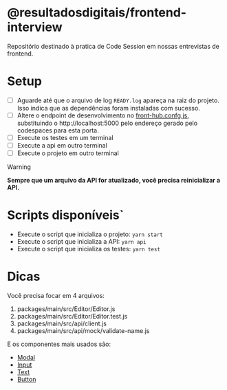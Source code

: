 # @resultadosdigitais/frontend-interview

Repositório destinado à pratica de Code Session em nossas entrevistas de frontend.

# Setup

- [ ] Aguarde até que o arquivo de log `READY.log` apareça na raiz do projeto. Isso indica que as dependências foram instaladas com sucesso.
- [ ] Altere o endpoint de desenvolvimento no [front-hub.confg.js](https://github.com/rdstation-interview/tech-interview-frontend/blob/main/packages/main/front-hub.config.js#L36), substituindo o http://localhost:5000 pelo endereço gerado pelo codespaces para esta porta.
- [ ] Execute os testes em um terminal
- [ ] Execute a api em outro terminal
- [ ] Execute o projeto em outro terminal

> [!WARNING]
> **Sempre que um arquivo da API for atualizado, você precisa reinicializar a API.**

# Scripts disponíveis`

- Execute o script que inicializa o projeto: `yarn start`
- Execute o script que inicializa a API: `yarn api`
- Execute o script que inicializa os testes: `yarn test`

# Dicas

Você precisa focar em 4 arquivos:

1. packages/main/src/Editor/Editor.js
2. packages/main/src/Editor/Editor.test.js
3. packages/main/src/api/client.js
4. packages/main/src/api/mock/validate-name.js

E os componentes mais usados são:

- [Modal](https://tangram.rdstation.com.br/examples/components/modal/)
- [Input](https://tangram.rdstation.com.br/examples/components/input)
- [Text](https://tangram.rdstation.com.br/examples/components/text/)
- [Button](https://tangram.rdstation.com.br/examples/components/button/)
